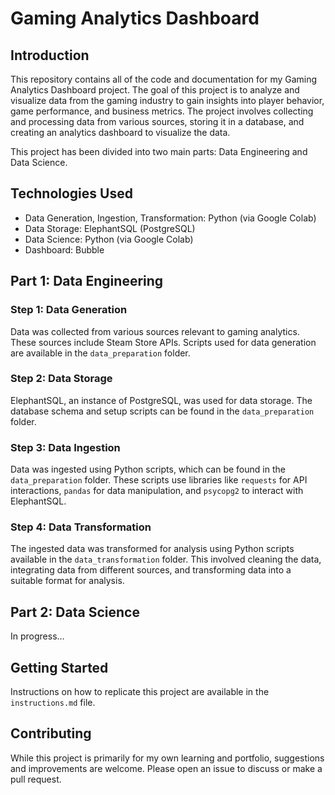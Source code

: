 # Gaming Analytics Dashboard

## Introduction
This repository contains all of the code and documentation for my Gaming Analytics Dashboard project. The goal of this project is to analyze and visualize data from the gaming industry to gain insights into player behavior, game performance, and business metrics. The project involves collecting and processing data from various sources, storing it in a database, and creating an analytics dashboard to visualize the data. 

This project has been divided into two main parts: Data Engineering and Data Science.

## Technologies Used
- Data Generation, Ingestion, Transformation: Python (via Google Colab)
- Data Storage: ElephantSQL (PostgreSQL)
- Data Science: Python (via Google Colab)
- Dashboard: Bubble

## Part 1: Data Engineering

### Step 1: Data Generation
Data was collected from various sources relevant to gaming analytics. These sources include Steam Store APIs. Scripts used for data generation are available in the `data_preparation` folder.

### Step 2: Data Storage
ElephantSQL, an instance of PostgreSQL, was used for data storage. The database schema and setup scripts can be found in the `data_preparation` folder.

### Step 3: Data Ingestion
Data was ingested using Python scripts, which can be found in the `data_preparation` folder. These scripts use libraries like `requests` for API interactions, `pandas` for data manipulation, and `psycopg2` to interact with ElephantSQL.

### Step 4: Data Transformation
The ingested data was transformed for analysis using Python scripts available in the `data_transformation` folder. This involved cleaning the data, integrating data from different sources, and transforming data into a suitable format for analysis.

## Part 2: Data Science
In progress... 

## Getting Started
Instructions on how to replicate this project are available in the `instructions.md` file. 

## Contributing
While this project is primarily for my own learning and portfolio, suggestions and improvements are welcome. Please open an issue to discuss or make a pull request.
